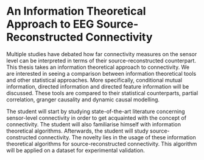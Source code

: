 # An Information Theoretical Approach to EEG Source-Reconstructed Connectivity

Multiple studies have debated how far connectivity measures on the sensor level can be interpreted in terms of their source-reconstructed counterpart. This thesis takes an information theoretical approach to connectivity. We are interested in seeing a comparison between information theoretical tools and other statistical approaches. More specifically, conditional mutual information, directed information and directed feature information will be discussed. These tools are compared to their statistical counterparts, partial correlation, granger causality and dynamic causal modelling.

The student will start by studying state-of-the-art literature concerning sensor-level connectivity in order to get acquainted with the concept of connectivity. The student will also familiarise himself with information theoretical algorithms. Afterwards, the student will study source-constructed connectivity. The novelty lies in the usage of these information theoretical algorithms for source-reconstructed connectivity. This algorithm will be applied on a dataset for experimental validation.
